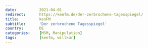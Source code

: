 ```yaml
---
date:          2021-04-01
redirect:      https://kenfm.de/der-zerbrochene-tagesspiegel/
title:         kenFM
subtitle:      'Der zerbrochene Tagesspiegel'
country:       DE
categories:    [MSM, Manipulation]
tags:          [kenfm, willkür]
---
```

